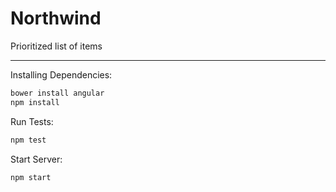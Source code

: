 # Northwind
Prioritized list of items

 - - -

Installing Dependencies:
```bash
bower install angular
npm install
```

Run Tests:
```bash
npm test
```

Start Server:
```bash
npm start
```
